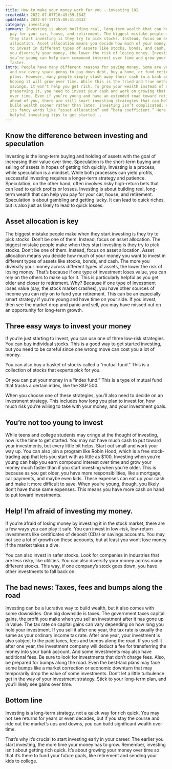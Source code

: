 ```yaml
---
title: How to make your money work for you - investing 101
createdAt: 2022-07-07T16:49:59.164Z
updatedAt: 2022-07-17T15:00:31.033Z
category: investing
summary: Investing is about building real, long-term wealth that can help you
  pay for your car, house, and retirement. The biggest mistake people make when
  they start investing is they try to pick stocks. Instead, focus on asset
  allocation. Asset allocation means you decide how much of your money you want
  to invest in different types of assets like stocks, bonds, and cash. The more
  you diversify your money, the lower the risk of losing money. Investing when
  you’re young can help earn compound interest over time and grow your money
  faster.
intro: People have many different reasons for saving money. Some are very frugal
  and use every spare penny to pay down debt, buy a home, or fund retirement
  plans. However, many people simply stash away their cash in a bank account
  hoping it will grow over time. While this is the tried-and-true method of
  savings, it won’t help you get rich. To grow your wealth instead of simply
  preserving it, you need to invest your cash and work on growing that money
  over time. Even if you’re young and have an extended road toward retirement
  ahead of you, there are still smart investing strategies that can help you
  build wealth sooner rather than later. Investing isn’t complicated; even with
  its fancy words like “asset allocation” and “beta coefficient.” Here are some
  helpful investing tips to get started...
---
```


## Know the difference between investing and speculation

Investing is the long-term buying and holding of assets with the goal of increasing their value over time. Speculation is the short-term buying and selling of assets in hopes of getting rich quickly. Investing is a process, while speculation is a mindset. While both processes can yield profits, successful investing requires a longer-term strategy and patience. Speculation, on the other hand, often involves risky high-return bets that can lead to quick profits or losses. Investing is about building real, long-term wealth that can help you pay for your car, house, and retirement. Speculation is about gambling and getting lucky. It can lead to quick riches, but is also just as likely to lead to quick losses.

## Asset allocation is key

The biggest mistake people make when they start investing is they try to pick stocks. Don’t be one of them. Instead, focus on asset allocation. The biggest mistake people make when they start investing is they try to pick stocks. Don’t be one of them. Instead, focus on asset allocation. Asset allocation means you decide how much of your money you want to invest in different types of assets like stocks, bonds, and cash. The more you diversify your money across different types of assets, the lower the risk of losing money. That’s because if one type of investment loses value, you can rely on the others to make up for it. This is particularly helpful as you get older and closer to retirement. Why? Because if one type of investment loses value (say, the stock market crashes), you have other sources of income you can rely on to fund your retirement. This can be an especially smart strategy if you’re young and have time on your side. If you invest, then see the market drop and panic and sell, you may have missed out on an opportunity for long-term growth.

## Three easy ways to invest your money

If you’re just starting to invest, you can use one of three low-risk strategies. You can buy individual stocks. This is a good way to get started investing, but you need to be careful since one wrong move can cost you a lot of money. 

 You can also buy a basket of stocks called a “mutual fund.” This is a collection of stocks that experts pick for you. 

Or you can put your money in a “index fund.” This is a type of mutual fund that tracks a certain index, like the S&P 500. 

When you choose one of these strategies, you’ll also need to decide on an investment strategy. This includes how long you plan to invest for, how much risk you’re willing to take with your money, and your investment goals.

## You’re not too young to invest

While teens and college students may cringe at the thought of investing, now is the time to get started. You may not have much cash to put toward your investments, but every little bit helps. Start out small and work your way up. You can also join a program like Robin Hood, which is a free stock-trading app that lets you start with as little as $100. Investing when you’re young can help you earn compound interest over time and grow your money much faster than if you start investing when you’re older. This is because as you get older, you have more responsibilities, like a mortgage, car payments, and maybe even kids. These expenses can eat up your cash and make it more difficult to save. When you’re young, though, you likely don’t have those same expenses. This means you have more cash on hand to put toward investments.

## Help! I’m afraid of investing my money.

If you’re afraid of losing money by investing it in the stock market, there are a few ways you can play it safe. You can invest in low-risk, low-return investments like certificates of deposit (CDs) or savings accounts. You may not see a lot of growth on these accounts, but at least you won’t lose money if the market takes a dive.

You can also invest in safer stocks. Look for companies in industries that are less risky, like utilities. You can also diversify your money across many different stocks. This way, if one company’s stock goes down, you have other investments to fall back on.

## The bad news: Taxes, fees and bumps along the road

Investing can be a lucrative way to build wealth, but it also comes with some downsides. One big downside is taxes. The government taxes capital gains, the profit you make when you sell an investment after it has gone up in value. The tax rate on capital gains can vary depending on how long you hold your investment. If you sell it after one year, the tax rate is usually the same as your ordinary income tax rate. After one year, your investment is also subject to the paid taxes, fees and bumps along the road. If you sell it after one year, the investment company will deduct a fee for transferring the money into your bank account. And some investments may also have additional fees. Be sure to look for investments that don’t charge fees. Also, be prepared for bumps along the road. Even the best-laid plans may face some bumps like a market correction or economic downturn that may temporarily drop the value of some investments. Don’t let a little turbulence get in the way of your investment strategy. Stick to your long-term plan, and you’ll likely see gains over time.

## Bottom line

Investing is a long-term strategy, not a quick way for rich quick. You may not see returns for years or even decades, but if you stay the course and ride out the market’s ups and downs, you can build significant wealth over time. 

That’s why it’s crucial to start investing early in your career. The earlier you start investing, the more time your money has to grow. Remember, investing isn’t about getting rich quick. It’s about growing your money over time so that it’s there to fund your future goals, like retirement and sending your kids to college.
